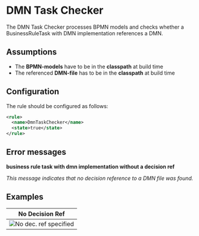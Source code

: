 DMN Task Checker
=================================
The DMN Task Checker processes BPMN models and checks whether a BusinessRuleTask with DMN implementation references a DMN.


## Assumptions
- The **BPMN-models** have to be in the **classpath** at build time
- The referenced **DMN-file** has to be in the **classpath** at build time

## Configuration
The rule should be configured as follows:
```xml
<rule>
  <name>DmnTaskChecker</name>
  <state>true</state>
</rule>

```

## Error messages
**business rule task with dmn implementation without a decision ref**

_This message indicates that no decision reference to a DMN file was found._


## Examples

| **No Decision Ref**                                                                                    |
|:------------------------------------------------------------------------------------------------------:| 
|![No dec. ref specified](img/BusinessRuleTaskChecker_NoDecisionRef.PNG "No decision reference")         |

